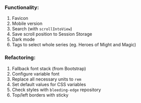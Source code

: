 ### Functionality:
1. Favicon
2. Mobile version
3. Search (with `scrollIntoView`)
4. Save scroll position to Session Storage
5. Dark mode
6. Tags to select whole series (eg. Heroes of Might and Magic)

### Refactoring:
1. Fallback font stack (from Bootstrap)
2. Configure variable font
3. Replace all necessary units to `rem`
4. Set default values for CSS variables
5. Check styles with `bleeding-edge` repository
6. Top/left borders with sticky 
